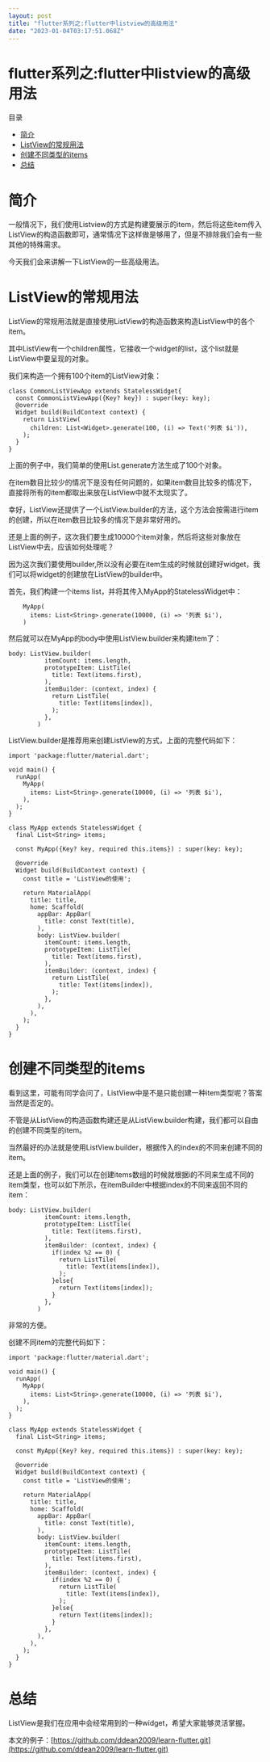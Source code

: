 ```yaml
---
layout: post
title: "flutter系列之:flutter中listview的高级用法"
date: "2023-01-04T03:17:51.068Z"
---
```

flutter系列之:flutter中listview的高级用法
================================

目录

*   [简介](#简介)
*   [ListView的常规用法](#listview的常规用法)
*   [创建不同类型的items](#创建不同类型的items)
*   [总结](#总结)

简介
==

一般情况下，我们使用Listview的方式是构建要展示的item，然后将这些item传入ListView的构造函数即可，通常情况下这样做是够用了，但是不排除我们会有一些其他的特殊需求。

今天我们会来讲解一下ListView的一些高级用法。

ListView的常规用法
=============

ListView的常规用法就是直接使用ListView的构造函数来构造ListView中的各个item。

其中ListView有一个children属性，它接收一个widget的list，这个list就是ListView中要呈现的对象。

我们来构造一个拥有100个item的ListView对象：

    class CommonListViewApp extends StatelessWidget{
      const CommonListViewApp({Key? key}) : super(key: key);
      @override
      Widget build(BuildContext context) {
        return ListView(
          children: List<Widget>.generate(100, (i) => Text('列表 $i')),
        );
      }
    }
    

上面的例子中，我们简单的使用List.generate方法生成了100个对象。

在item数目比较少的情况下是没有任何问题的，如果item数目比较多的情况下，直接将所有的item都取出来放在ListView中就不太现实了。

幸好，ListView还提供了一个ListView.builder的方法，这个方法会按需进行item的创建，所以在item数目比较多的情况下是非常好用的。

还是上面的例子，这次我们要生成10000个item对象，然后将这些对象放在ListView中去，应该如何处理呢？

因为这次我们要使用builder,所以没有必要在item生成的时候就创建好widget，我们可以将widget的创建放在ListView的builder中。

首先，我们构建一个items list，并将其传入MyApp的StatelessWidget中：

        MyApp(
          items: List<String>.generate(10000, (i) => '列表 $i'),
        )
    

然后就可以在MyApp的body中使用ListView.builder来构建item了：

    body: ListView.builder(
              itemCount: items.length,
              prototypeItem: ListTile(
                title: Text(items.first),
              ),
              itemBuilder: (context, index) {
                return ListTile(
                  title: Text(items[index]),
                );
              },
            )
    

ListView.builder是推荐用来创建ListView的方式，上面的完整代码如下：

    import 'package:flutter/material.dart';
    
    void main() {
      runApp(
        MyApp(
          items: List<String>.generate(10000, (i) => '列表 $i'),
        ),
      );
    }
    
    class MyApp extends StatelessWidget {
      final List<String> items;
    
      const MyApp({Key? key, required this.items}) : super(key: key);
    
      @override
      Widget build(BuildContext context) {
        const title = 'ListView的使用';
    
        return MaterialApp(
          title: title,
          home: Scaffold(
            appBar: AppBar(
              title: const Text(title),
            ),
            body: ListView.builder(
              itemCount: items.length,
              prototypeItem: ListTile(
                title: Text(items.first),
              ),
              itemBuilder: (context, index) {
                return ListTile(
                  title: Text(items[index]),
                );
              },
            ),
          ),
        );
      }
    }
    

创建不同类型的items
============

看到这里，可能有同学会问了，ListView中是不是只能创建一种item类型呢？答案当然是否定的。

不管是从ListView的构造函数构建还是从ListView.builder构建，我们都可以自由的创建不同类型的item。

当然最好的办法就是使用ListView.builder，根据传入的index的不同来创建不同的item。

还是上面的例子，我们可以在创建items数组的时候就根据i的不同来生成不同的item类型，也可以如下所示，在itemBuilder中根据index的不同来返回不同的item：

    body: ListView.builder(
              itemCount: items.length,
              prototypeItem: ListTile(
                title: Text(items.first),
              ),
              itemBuilder: (context, index) {
                if(index %2 == 0) {
                  return ListTile(
                    title: Text(items[index]),
                  );
                }else{
                  return Text(items[index]);
                }
              },
            )
    

非常的方便。

创建不同item的完整代码如下：

    import 'package:flutter/material.dart';
    
    void main() {
      runApp(
        MyApp(
          items: List<String>.generate(10000, (i) => '列表 $i'),
        ),
      );
    }
    
    class MyApp extends StatelessWidget {
      final List<String> items;
    
      const MyApp({Key? key, required this.items}) : super(key: key);
    
      @override
      Widget build(BuildContext context) {
        const title = 'ListView的使用';
    
        return MaterialApp(
          title: title,
          home: Scaffold(
            appBar: AppBar(
              title: const Text(title),
            ),
            body: ListView.builder(
              itemCount: items.length,
              prototypeItem: ListTile(
                title: Text(items.first),
              ),
              itemBuilder: (context, index) {
                if(index %2 == 0) {
                  return ListTile(
                    title: Text(items[index]),
                  );
                }else{
                  return Text(items[index]);
                }
              },
            ),
          ),
        );
      }
    }
    

总结
==

ListView是我们在应用中会经常用到的一种widget，希望大家能够灵活掌握。

本文的例子：[https://github.com/ddean2009/learn-flutter.git](https://github.com/ddean2009/learn-flutter.git)